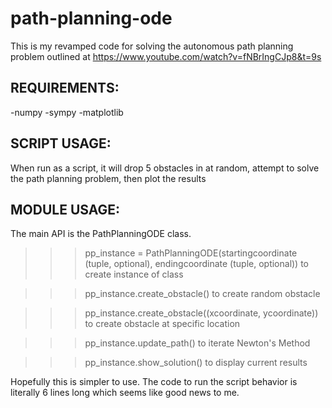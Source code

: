 # path-planning-ode

This is my revamped code for solving the autonomous path planning problem outlined at https://www.youtube.com/watch?v=fNBrIngCJp8&t=9s

## REQUIREMENTS:

-numpy
-sympy
-matplotlib

## SCRIPT USAGE:

When run as a script, it will drop 5 obstacles in at random, attempt to solve the path planning problem, then plot the results

## MODULE USAGE:

The main API is the PathPlanningODE class. 

>>> pp_instance = PathPlanningODE(startingcoordinate (tuple, optional), endingcoordinate (tuple, optional)) to create instance of class

>>> pp_instance.create_obstacle() to create random obstacle

>>> pp_instance.create_obstacle((xcoordinate, ycoordinate)) to create obstacle at specific location

>>> pp_instance.update_path() to iterate Newton's Method

>>> pp_instance.show_solution() to display current results




Hopefully this is simpler to use. The code to run the script behavior is literally 6 lines long which seems like good news to me.
